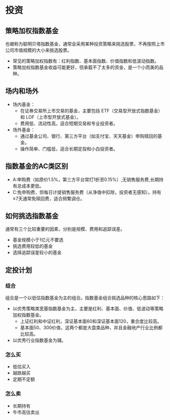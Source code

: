 # 投资

## 策略加权指数基金
也被称为聪明贝塔指数基金，通常会采用某种投资策略来挑选股票，不再按照上市公司市值规模的大小来挑选股票。
- 常见的策略加权指数有：红利指数、基本面指数、价值指数和低波动指数。
- 策略加权指数基金收益可能更好，但承载不了太多的资金，是一个小而美的品种。

## 场内和场外
- 场内基金：
    - 在证券交易所上市交易的基金，主要包括 ETF（交易型开放式指数基金） 和 LOF（上市型开放式基金）。
    - 费用低、流动性高，适合短期交易和专业投资者。
- 场外基金：
    - 通过基金公司、银行、第三方平台（如支付宝、天天基金）申购赎回的基金。
    - 操作简单、门槛低，适合长期定投和小白投资者。

## 指数基金的AC类区别
- A:申购费（如原价1.5%，第三方平台常打1折至0.15%）,无销售服务费,长期持有总成本更低。
- C:免申购费，但每日计提销售服务费（从净值中扣除，投资者无感知）。持有≥7天通常免赎回费，适合频繁调仓。


## 如何挑选指数基金
通常有三个比较重要的因素，分别是规模、费用和追踪误差。
- 基金规模小于1亿元不要选
- 挑选费用较低的基金
- 选择追踪误差较小的基金



## 定投计划
### 组合
组合是一个以低估指数基金为主的组合。指数基金组合挑选品种的核心思路如下：
- 以优秀策略类宽基指数基金为主，主要是红利、基本面、价值、低波动等策略加权指数基金。
    - 上证红利和中证红利，深证基本面60和深证基本面120，重合度比较高。
    - 基本面50、300价值，这两个都是大盘类品种，并且金融地产行业比例都比较高。
- 以优秀行业指数基金为辅。

### 怎么买
- 低估买入
- 越跌越买
- 定期不定额

### 怎么卖
- 长期持有
- 牛市高估卖出
